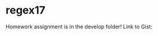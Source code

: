 # regex17
Homework assignment is in the develop folder!
Link to Gist: <script src="https://gist.github.com/Justin7933/42ce7fa8addd4490a53825a61a05ab8f.js"></script>
